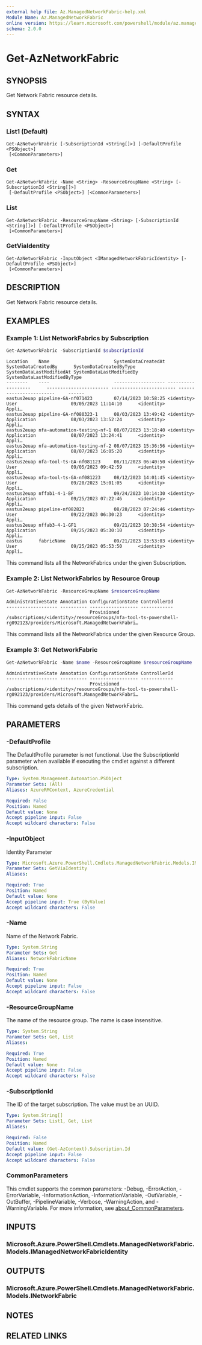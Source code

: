 ```yaml
---
external help file: Az.ManagedNetworkFabric-help.xml
Module Name: Az.ManagedNetworkFabric
online version: https://learn.microsoft.com/powershell/module/az.managednetworkfabric/get-aznetworkfabric
schema: 2.0.0
---
```


# Get-AzNetworkFabric

## SYNOPSIS
Get Network Fabric resource details.

## SYNTAX

### List1 (Default)
```
Get-AzNetworkFabric [-SubscriptionId <String[]>] [-DefaultProfile <PSObject>]
 [<CommonParameters>]
```

### Get
```
Get-AzNetworkFabric -Name <String> -ResourceGroupName <String> [-SubscriptionId <String[]>]
 [-DefaultProfile <PSObject>] [<CommonParameters>]
```

### List
```
Get-AzNetworkFabric -ResourceGroupName <String> [-SubscriptionId <String[]>] [-DefaultProfile <PSObject>]
 [<CommonParameters>]
```

### GetViaIdentity
```
Get-AzNetworkFabric -InputObject <IManagedNetworkFabricIdentity> [-DefaultProfile <PSObject>]
 [<CommonParameters>]
```

## DESCRIPTION
Get Network Fabric resource details.

## EXAMPLES

### Example 1: List NetworkFabrics by Subscription
```powershell
Get-AzNetworkFabric -SubscriptionId $subscriptionId
```

```output
Location    Name                        SystemDataCreatedAt SystemDataCreatedBy      SystemDataCreatedByType SystemDataLastModifiedAt SystemDataLastModifiedBy     SystemDataLastModifiedByType
--------    ----                        ------------------- -------------------      ----------------------- ------------------------ ------------------------     ------
eastus2euap pipeline-GA-nf071423        07/14/2023 10:58:25 <identity>               User                    09/05/2023 11:14:10      <identity>                   Appli…
eastus2euap pipeline-GA-nf080323-1      08/03/2023 13:49:42 <identity>               Application             08/03/2023 13:52:24      <identity>                   Appli…
eastus2euap nfa-automation-testing-nf-1 08/07/2023 13:18:40 <identity>               Application             08/07/2023 13:24:41      <identity>                   Appli…
eastus2euap nfa-automation-testing-nf-2 08/07/2023 15:36:56 <identity>               Application             08/07/2023 16:05:20      <identity>                   Appli…
eastus2euap nfa-tool-ts-GA-nf081123     08/11/2023 06:40:50 <identity>               User                    09/05/2023 09:42:59      <identity>                   Appli…
eastus2euap nfa-tool-ts-GA-nf081223     08/12/2023 14:01:45 <identity>               User                    09/20/2023 15:01:05      <identity>                   Appli…
eastus2euap nffab1-4-1-BF               09/24/2023 10:14:30 <identity>               Application             09/25/2023 07:22:46      <identity>                   Appli…
eastus2euap pipeline-nf082823           08/28/2023 07:24:46 <identity>               User                    09/22/2023 06:30:23      <identity>                   Appli…
eastus2euap nffab3-4-1-GF1              09/21/2023 10:38:54 <identity>               Application             09/25/2023 05:30:10      <identity>                   Appli…
eastus      fabricName                  09/21/2023 13:53:03 <identity>               User                    09/25/2023 05:53:50      <identity>                   Appli…
```

This command lists all the NetworkFabrics under the given Subscription.

### Example 2: List NetworkFabrics by Resource Group
```powershell
Get-AzNetworkFabric -ResourceGroupName $resourceGroupName
```

```output
AdministrativeState Annotation ConfigurationState ControllerId
------------------- ---------- ------------------ ------------
                               Provisioned        /subscriptions/<identity>/resourceGroups/nfa-tool-ts-powershell-rg092123/providers/Microsoft.ManagedNetworkFabri…
```

This command lists all the NetworkFabrics under the given Resource Group.

### Example 3: Get NetworkFabric
```powershell
Get-AzNetworkFabric -Name $name -ResourceGroupName $resourceGroupName
```

```output
AdministrativeState Annotation ConfigurationState ControllerId
------------------- ---------- ------------------ ------------
                               Provisioned        /subscriptions/<identity>/resourceGroups/nfa-tool-ts-powershell-rg092123/providers/Microsoft.ManagedNetworkFabri…
```

This command gets details of the given NetworkFabric.

## PARAMETERS

### -DefaultProfile
The DefaultProfile parameter is not functional.
Use the SubscriptionId parameter when available if executing the cmdlet against a different subscription.

```yaml
Type: System.Management.Automation.PSObject
Parameter Sets: (All)
Aliases: AzureRMContext, AzureCredential

Required: False
Position: Named
Default value: None
Accept pipeline input: False
Accept wildcard characters: False
```

### -InputObject
Identity Parameter

```yaml
Type: Microsoft.Azure.PowerShell.Cmdlets.ManagedNetworkFabric.Models.IManagedNetworkFabricIdentity
Parameter Sets: GetViaIdentity
Aliases:

Required: True
Position: Named
Default value: None
Accept pipeline input: True (ByValue)
Accept wildcard characters: False
```

### -Name
Name of the Network Fabric.

```yaml
Type: System.String
Parameter Sets: Get
Aliases: NetworkFabricName

Required: True
Position: Named
Default value: None
Accept pipeline input: False
Accept wildcard characters: False
```

### -ResourceGroupName
The name of the resource group.
The name is case insensitive.

```yaml
Type: System.String
Parameter Sets: Get, List
Aliases:

Required: True
Position: Named
Default value: None
Accept pipeline input: False
Accept wildcard characters: False
```

### -SubscriptionId
The ID of the target subscription.
The value must be an UUID.

```yaml
Type: System.String[]
Parameter Sets: List1, Get, List
Aliases:

Required: False
Position: Named
Default value: (Get-AzContext).Subscription.Id
Accept pipeline input: False
Accept wildcard characters: False
```

### CommonParameters
This cmdlet supports the common parameters: -Debug, -ErrorAction, -ErrorVariable, -InformationAction, -InformationVariable, -OutVariable, -OutBuffer, -PipelineVariable, -Verbose, -WarningAction, and -WarningVariable. For more information, see [about_CommonParameters](http://go.microsoft.com/fwlink/?LinkID=113216).

## INPUTS

### Microsoft.Azure.PowerShell.Cmdlets.ManagedNetworkFabric.Models.IManagedNetworkFabricIdentity

## OUTPUTS

### Microsoft.Azure.PowerShell.Cmdlets.ManagedNetworkFabric.Models.INetworkFabric

## NOTES

## RELATED LINKS
